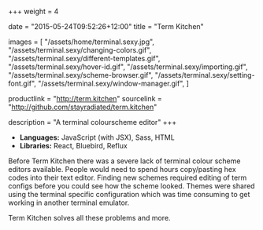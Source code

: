 +++
weight = 4

date = "2015-05-24T09:52:26+12:00"
title = "Term Kitchen"

images = [
    "/assets/home/terminal.sexy.jpg",
    "/assets/terminal.sexy/changing-colors.gif",
    "/assets/terminal.sexy/different-templates.gif",
    "/assets/terminal.sexy/hover-id.gif",
    "/assets/terminal.sexy/importing.gif",
    "/assets/terminal.sexy/scheme-browser.gif",
    "/assets/terminal.sexy/setting-font.gif",
    "/assets/terminal.sexy/window-manager.gif",
]

productlink = "http://term.kitchen"
sourcelink = "http://github.com/stayradiated/term.kitchen"

description = "A terminal colourscheme editor"
+++

- **Languages:** JavaScript (with JSX), Sass, HTML
- **Libraries:** React, Bluebird, Reflux

Before Term Kitchen there was a severe lack of terminal colour scheme editors
available. People would need to spend hours copy/pasting hex codes into their
text editor. Finding new schemes required editing of term configs before you
could see how the scheme looked. Themes were shared using the terminal specific
configuration which was time consuming to get working in another terminal
emulator.

Term Kitchen solves all these problems and more.
